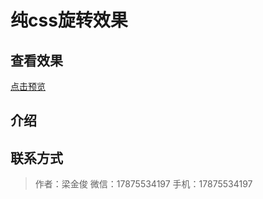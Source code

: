 # 纯css旋转效果

## 查看效果

 [点击预览](https://LiangJinJun.github.io/Projet-source/)
 
## 介绍

## 联系方式

    
   > 作者：梁金俊
   > 微信：17875534197
   > 手机：17875534197